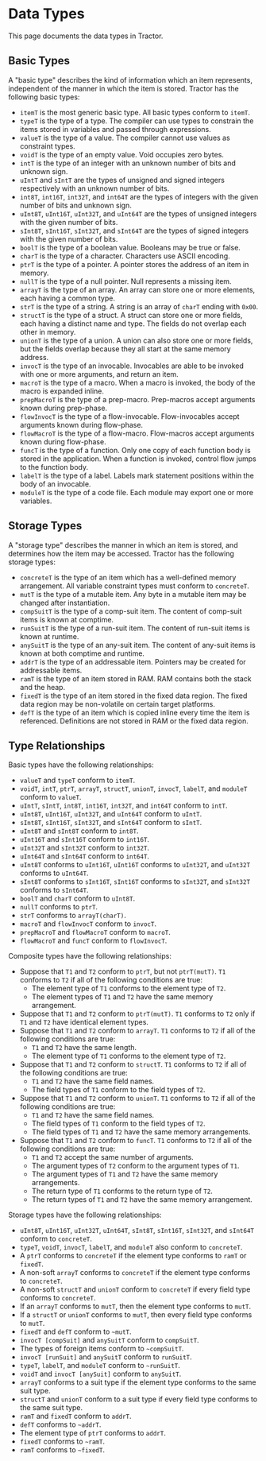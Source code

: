 
# Data Types

This page documents the data types in Tractor.

## Basic Types

A "basic type" describes the kind of information which an item represents, independent of the manner in which the item is stored. Tractor has the following basic types:

* `itemT` is the most generic basic type. All basic types conform to `itemT`.
* `typeT` is the type of a type. The compiler can use types to constrain the items stored in variables and passed through expressions.
* `valueT` is the type of a value. The compiler cannot use values as constraint types.
* `voidT` is the type of an empty value. Void occupies zero bytes.
* `intT` is the type of an integer with an unknown number of bits and unknown sign.
* `uIntT` and `sIntT` are the types of unsigned and signed integers respectively with an unknown number of bits.
* `int8T`, `int16T`, `int32T`, and `int64T` are the types of integers with the given number of bits and unknown sign.
* `uInt8T`, `uInt16T`, `uInt32T`, and `uInt64T` are the types of unsigned integers with the given number of bits.
* `sInt8T`, `sInt16T`, `sInt32T`, and `sInt64T` are the types of signed integers with the given number of bits.
* `boolT` is the type of a boolean value. Booleans may be true or false.
* `charT` is the type of a character. Characters use ASCII encoding.
* `ptrT` is the type of a pointer. A pointer stores the address of an item in memory.
* `nullT` is the type of a null pointer. Null represents a missing item.
* `arrayT` is the type of an array. An array can store one or more elements, each having a common type.
* `strT` is the type of a string. A string is an array of `charT` ending with `0x00`.
* `structT` is the type of a struct. A struct can store one or more fields, each having a distinct name and type. The fields do not overlap each other in memory.
* `unionT` is the type of a union. A union can also store one or more fields, but the fields overlap because they all start at the same memory address.
* `invocT` is the type of an invocable. Invocables are able to be invoked with one or more arguments, and return an item.
* `macroT` is the type of a macro. When a macro is invoked, the body of the macro is expanded inline.
* `prepMacroT` is the type of a prep-macro. Prep-macros accept arguments known during prep-phase.
* `flowInvocT` is the type of a flow-invocable. Flow-invocables accept arguments known during flow-phase.
* `flowMacroT` is the type of a flow-macro. Flow-macros accept arguments known during flow-phase.
* `funcT` is the type of a function. Only one copy of each function body is stored in the application. When a function is invoked, control flow jumps to the function body.
* `labelT` is the type of a label. Labels mark statement positions within the body of an invocable.
* `moduleT` is the type of a code file. Each module may export one or more variables.

## Storage Types

A "storage type" describes the manner in which an item is stored, and determines how the item may be accessed. Tractor has the following storage types:

* `concreteT` is the type of an item which has a well-defined memory arrangement. All variable constraint types must conform to `concreteT`.
* `mutT` is the type of a mutable item. Any byte in a mutable item may be changed after instantiation.
* `compSuitT` is the type of a comp-suit item. The content of comp-suit items is known at comptime.
* `runSuitT` is the type of a run-suit item. The content of run-suit items is known at runtime.
* `anySuitT` is the type of an any-suit item. The content of any-suit items is known at both comptime and runtime.
* `addrT` is the type of an addressable item. Pointers may be created for addressable items.
* `ramT` is the type of an item stored in RAM. RAM contains both the stack and the heap.
* `fixedT` is the type of an item stored in the fixed data region. The fixed data region may be non-volatile on certain target platforms.
* `defT` is the type of an item which is copied inline every time the item is referenced. Definitions are not stored in RAM or the fixed data region.

## Type Relationships

Basic types have the following relationships:

* `valueT` and `typeT` conform to `itemT`.
* `voidT`, `intT`, `ptrT`, `arrayT`, `structT`, `unionT`, `invocT`, `labelT`, and `moduleT` conform to `valueT`.
* `uIntT`, `sIntT`, `int8T`, `int16T`, `int32T`, and `int64T` conform to `intT`.
* `uInt8T`, `uInt16T`, `uInt32T`, and `uInt64T` conform to `uIntT`.
* `sInt8T`, `sInt16T`, `sInt32T`, and `sInt64T` conform to `sIntT`.
* `uInt8T` and `sInt8T` conform to `int8T`.
* `uInt16T` and `sInt16T` conform to `int16T`.
* `uInt32T` and `sInt32T` conform to `int32T`.
* `uInt64T` and `sInt64T` conform to `int64T`.
* `uInt8T` conforms to `uInt16T`, `uInt16T` conforms to `uInt32T`, and `uInt32T` conforms to `uInt64T`.
* `sInt8T` conforms to `sInt16T`, `sInt16T` conforms to `sInt32T`, and `sInt32T` conforms to `sInt64T`.
* `boolT` and `charT` conform to `uInt8T`.
* `nullT` conforms to `ptrT`.
* `strT` conforms to `arrayT(charT)`.
* `macroT` and `flowInvocT` conform to `invocT`.
* `prepMacroT` and `flowMacroT` conform to `macroT`.
* `flowMacroT` and `funcT` conform to `flowInvocT`.

Composite types have the following relationships:

* Suppose that `T1` and `T2` conform to `ptrT`, but not `ptrT(mutT)`. `T1` conforms to `T2` if all of the following conditions are true:
    * The element type of `T1` conforms to the element type of `T2`.
    * The element types of `T1` and `T2` have the same memory arrangement.
* Suppose that `T1` and `T2` conform to `ptrT(mutT)`. `T1` conforms to `T2` only if `T1` and `T2` have identical element types.
* Suppose that `T1` and `T2` conform to `arrayT`. `T1` conforms to `T2` if all of the following conditions are true:
    * `T1` and `T2` have the same length.
    * The element type of `T1` conforms to the element type of `T2`.
* Suppose that `T1` and `T2` conform to `structT`. `T1` conforms to `T2` if all of the following conditions are true:
    * `T1` and `T2` have the same field names.
    * The field types of `T1` conform to the field types of `T2`.
* Suppose that `T1` and `T2` conform to `unionT`. `T1` conforms to `T2` if all of the following conditions are true:
    * `T1` and `T2` have the same field names.
    * The field types of `T1` conform to the field types of `T2`.
    * The field types of `T1` and `T2` have the same memory arrangements.
* Suppose that `T1` and `T2` conform to `funcT`. `T1` conforms to `T2` if all of the following conditions are true:
    * `T1` and `T2` accept the same number of arguments.
    * The argument types of `T2` conform to the argument types of `T1`.
    * The argument types of `T1` and `T2` have the same memory arrangements.
    * The return type of `T1` conforms to the return type of `T2`.
    * The return types of `T1` and `T2` have the same memory arrangement.

Storage types have the following relationships:

* `uInt8T`, `uInt16T`, `uInt32T`, `uInt64T`, `sInt8T`, `sInt16T`, `sInt32T`, and `sInt64T` conform to `concreteT`.
* `typeT`, `voidT`, `invocT`, `labelT`, and `moduleT` also conform to `concreteT`.
* A `ptrT` conforms to `concreteT` if the element type conforms to `ramT` or `fixedT`.
* A non-soft `arrayT` conforms to `concreteT` if the element type conforms to `concreteT`.
* A non-soft `structT` and `unionT` conform to `concreteT` if every field type conforms to `concreteT`.
* If an `arrayT` conforms to `mutT`, then the element type conforms to `mutT`.
* If a `structT` or `unionT` conforms to `mutT`, then every field type conforms to `mutT`.
* `fixedT` and `defT` conform to `~mutT`.
* `invocT [compSuit]` and `anySuitT` conform to `compSuitT`.
* The types of foreign items conform to `~compSuitT`.
* `invocT [runSuit]` and `anySuitT` conform to `runSuitT`.
* `typeT`, `labelT`, and `moduleT` conform to `~runSuitT`.
* `voidT` and `invocT [anySuit]` conform to `anySuitT`.
* `arrayT` conforms to a suit type if the element type conforms to the same suit type.
* `structT` and `unionT` conform to a suit type if every field type conforms to the same suit type.
* `ramT` and `fixedT` conform to `addrT`.
* `defT` conforms to `~addrT`.
* The element type of `ptrT` conforms to `addrT`.
* `fixedT` conforms to `~ramT`.
* `ramT` conforms to `~fixedT`.


